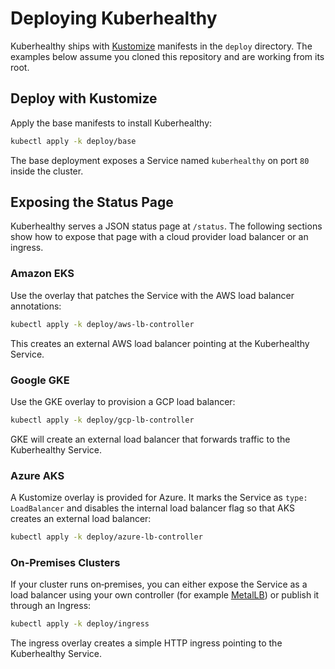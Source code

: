 # Deploying Kuberhealthy

Kuberhealthy ships with [Kustomize](https://kustomize.io/) manifests in the `deploy` directory. The examples below assume you cloned this repository and are working from its root.

## Deploy with Kustomize

Apply the base manifests to install Kuberhealthy:

```sh
kubectl apply -k deploy/base
```

The base deployment exposes a Service named `kuberhealthy` on port `80` inside the cluster.

## Exposing the Status Page

Kuberhealthy serves a JSON status page at `/status`. The following sections show how to expose that page with a cloud provider load balancer or an ingress.

### Amazon EKS

Use the overlay that patches the Service with the AWS load balancer annotations:

```sh
kubectl apply -k deploy/aws-lb-controller
```

This creates an external AWS load balancer pointing at the Kuberhealthy Service.

### Google GKE

Use the GKE overlay to provision a GCP load balancer:

```sh
kubectl apply -k deploy/gcp-lb-controller
```

GKE will create an external load balancer that forwards traffic to the Kuberhealthy Service.

### Azure AKS

A Kustomize overlay is provided for Azure. It marks the Service as `type: LoadBalancer` and disables the internal load balancer flag so that AKS creates an external load balancer:

```sh
kubectl apply -k deploy/azure-lb-controller
```

### On‑Premises Clusters

If your cluster runs on‑premises, you can either expose the Service as a load balancer using your own controller (for example [MetalLB](https://metallb.universe.tf/)) or publish it through an Ingress:

```sh
kubectl apply -k deploy/ingress
```

The ingress overlay creates a simple HTTP ingress pointing to the Kuberhealthy Service.

